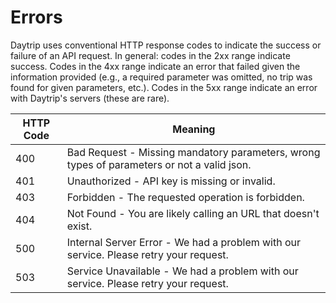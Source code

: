 # Errors

Daytrip uses conventional HTTP response codes to indicate the success or failure of an API request. In general: codes in the 2xx range indicate success. Codes in the 4xx range indicate an error that failed given the information provided (e.g., a required parameter was omitted, no trip was found for given parameters, etc.). Codes in the 5xx range indicate an error with Daytrip's servers (these are rare).

HTTP Code | Meaning
---------- | -------
400        | Bad Request - Missing mandatory parameters, wrong types of parameters or not a valid json.
401        | Unauthorized - API key is missing or invalid.
403        | Forbidden - The requested operation is forbidden.
404        | Not Found - You are likely calling an URL that doesn't exist.
500        | Internal Server Error - We had a problem with our service. Please retry your request.
503        | Service Unavailable - We had a problem with our service. Please retry your request.

